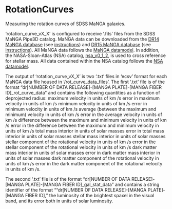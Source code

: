 # RotationCurves
Measuring the rotation curves of SDSS MaNGA galaxies.

‘rotation_curve_vX_X’ is configured to receive ‘.fits’ files from the SDSS MaNGA Pipe3D catalog. MaNGA data can be downloaded from the [DR14 MaNGA database]( https://dr14.sdss.org/sas/dr14/manga/spectro/pipe3d/v2_1_2/2.1.2/) (see [instructions]( http://www.sdss.org/dr14/manga/manga-data/data-access/)) and [DR15 MaNGA database]( https://dr15.sdss.org/sas/dr15/manga/spectro/pipe3d/v2_4_3/2.4.3/) (see [instructions]( http://www.sdss.org/dr15/manga/manga-data/data-access/)). All MaNGA data follows the [MaNGA datamodel](https://data.sdss.org/datamodel/files/MANGA_PIPE3D/MANGADRP_VER/PIPE3D_VER/PLATE/manga.Pipe3D.cube.html). In addition, the NASA-Sloan-Atlas (NSA) catalog, [nsa_v0_1_2](http://sdss.physics.nyu.edu/mblanton/v0/nsa_v0_1_2.fits), is used to cross reference for stellar mass. All data contained within the NSA catalog follows the [NSA datamodel](https://data.sdss.org/datamodel/files/ATLAS_DATA/ATLAS_MAJOR_VERSION/nsa.html).

The output of ‘rotation_curve_vX_X’ is two ‘.txt’ files in ‘ecsv’ format for each MaNGA data file housed in ‘/rot_curve_data_files’. 
The first ‘.txt’ file is of the format “dr[NUMBER OF DATA RELEASE]-[MANGA PLATE]-[MANGA FIBER ID]_rot_curve_data” and contains the following quantities as a function of deprojected radius:
maximum velocity in units of km /s
error in maximum velocity in units of km /s
minimum velocity in units of km /s
error in minimum velocity in units of km /s
average (between the maximum and minimum) velocity in units of km /s
error in the average velocity in units of km /s
difference between the maximum and minimum velocity in units of km /s
error in the difference between the maximum and minimum velocity in units of km /s
total mass interior in units of solar masses
error in total mass interior in units of solar masses
stellar mass interior in units of solar masses
stellar component of the rotational velocity in units of km /s
error in the stellar component of the rotational velocity in units of km /s
dark matter mass interior in units of solar masses
error in dark matter mass interior in units of solar masses
dark matter component of the rotational velocity in units of km /s
error in the dark matter component of the rotational velocity in units of km /s.

The second ‘.txt’ file is of the format “dr[NUMBER OF DATA RELEASE]-[MANGA PLATE]-[MANGA FIBER ID]_gal_stat_data” and contains a string identifier of the format ““dr[NUMBER OF DATA RELEASE]-[MANGA PLATE]-[MANGA FIBER ID],” the luminosity of the brightest spaxel in the visual band, and its error both in units of solar luminosity.
